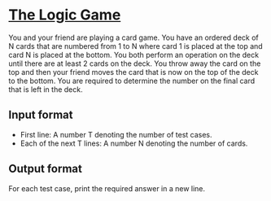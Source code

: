 # [The Logic Game][link]

You and your friend are playing a card game. You have an ordered deck of N cards that are numbered from 1 to N where card 1 is placed at the top and card N is placed at the bottom.
You both perform an operation on the deck until there are at least 2 cards on the deck. You throw away the card on the top and then your friend moves the card that is now on the top of the deck to the bottom.
You are required to determine the number on the final card that is left in the deck.

## Input format

- First line: A number T denoting the number of test cases.
- Each of the next T lines: A number N denoting the number of cards.

## Output format

For each test case, print the required answer in a new line.

[link]: https://www.hackerearth.com/practice/basic-programming/bit-manipulation/basics-of-bit-manipulation/practice-problems/algorithm/the-game-dd8618f3/
